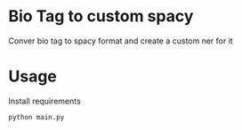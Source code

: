 # Bio Tag to custom spacy

Conver bio tag to spacy format and create a custom ner for it 

# Usage
Install requirements 

`
    python main.py
`
